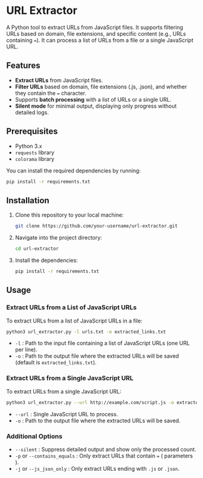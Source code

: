 # URL Extractor

A Python tool to extract URLs from JavaScript files. It supports filtering URLs based on domain, file extensions, and specific content (e.g., URLs containing `=`). It can process a list of URLs from a file or a single JavaScript URL.

## Features

- **Extract URLs** from JavaScript files.
- **Filter URLs** based on domain, file extensions (.js, .json), and whether they contain the `=` character.
- Supports **batch processing** with a list of URLs or a single URL.
- **Silent mode** for minimal output, displaying only progress without detailed logs.

## Prerequisites

- Python 3.x
- `requests` library
- `colorama` library

You can install the required dependencies by running:

```bash
pip install -r requirements.txt
```

## Installation

1. Clone this repository to your local machine:
   ```bash
   git clone https://github.com/your-username/url-extractor.git
   ```

2. Navigate into the project directory:
   ```bash
   cd url-extractor
   ```

3. Install the dependencies:
   ```bash
   pip install -r requirements.txt
   ```

## Usage

### Extract URLs from a List of JavaScript URLs

To extract URLs from a list of JavaScript URLs in a file:

```bash
python3 url_extractor.py -l urls.txt -o extracted_links.txt
```

- `-l` : Path to the input file containing a list of JavaScript URLs (one URL per line).
- `-o` : Path to the output file where the extracted URLs will be saved (default is `extracted_links.txt`).

### Extract URLs from a Single JavaScript URL

To extract URLs from a single JavaScript URL:

```bash
python3 url_extractor.py --url http://example.com/script.js -o extracted_links.txt
```

- `--url` : Single JavaScript URL to process.
- `-o` : Path to the output file where the extracted URLs will be saved.

### Additional Options

- `--silent` : Suppress detailed output and show only the processed count.
- `-p` or `--contains_equals` : Only extract URLs that contain `=` ( parameters ).  
- `-j` or `--js_json_only` : Only extract URLs ending with `.js` or `.json`.


